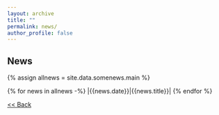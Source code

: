 ```yaml
---
layout: archive
title: ""
permalink: news/
author_profile: false
---
```



  <h2>News</h2>
{% assign allnews = site.data.somenews.main %}

{% for news in allnews -%}
|{{news.date}}|{{news.title}}|
{% endfor %}

[ << Back](https://priyanka-mondal.github.io/)
